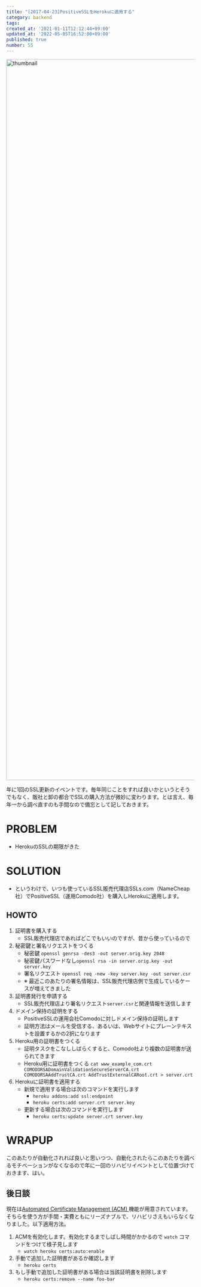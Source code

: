 ```yaml
---
title: "[2017-04-23]PositiveSSLをHerokuに適用する"
category: backend
tags: 
created_at: '2021-01-11T12:12:44+09:00'
updated_at: '2022-05-05T16:52:00+09:00'
published: true
number: 55
---
```


<img width="1920" alt="thumbnail" src="https://img.esa.io/uploads/production/attachments/16651/2021/01/11/97367/5fcde784-4a5e-40b2-8da2-4ea9d5abc177.png">

年に1回のSSL更新のイベントです。毎年同じことをすれば良いかというとそうでもなく、販社と卸の都合でSSLの購入方法が微妙に変わります。とは言え、毎年一から調べ直すのも手間なので備忘として記しておきます。

# PROBLEM
- HerokuのSSLの期限がきた

# SOLUTION
- というわけで、いつも使っているSSL販売代理店SSLs.com（NameCheap社）でPositiveSSL（運用Comodo社）を購入しHerokuに適用します。

## HOWTO
1. 証明書を購入する
    - SSL販売代理店であればどこでもいいのですが、昔から使っているので
2. 秘密鍵と署名リクエストをつくる
    - 秘密鍵 `openssl genrsa -des3 -out server.orig.key 2048`
    - 秘密鍵パスワードなし`openssl rsa -in server.orig.key -out server.key`
    - 署名リクエスト `openssl req -new -key server.key -out server.csr`
    - ※ 最近このあたりの署名情報は、SSL販売代理店側で生成しているケースが増えてきました
3. 証明書発行を申請する
    - SSL販売代理店より署名リクエスト`server.csr`と関連情報を送信します
4. ドメイン保持の証明をする
    - PositiveSSLの運用会社Comodoに対しドメイン保持の証明します
    - 証明方法はメールを受信する、あるいは、Webサイトにプレーンテキストを設置するかの2択になります
5. Heroku用の証明書をつくる
    - 証明タスクをこなししばらくすると、Comodo社より複数の証明書が送られてきます
    - Heroku用に証明書をつくる `cat www_example_com.crt COMODORSADomainValidationSecureServerCA.crt COMODORSAAddTrustCA.crt AddTrustExternalCARoot.crt > server.crt`
6. Herokuに証明書を適用する
    - 新規で適用する場合は次のコマンドを実行します
        - `heroku addons:add ssl:endpoint`
        - `heroku certs:add server.crt server.key`
    - 更新する場合は次のコマンドを実行します
        - `heroku certs:update server.crt server.key`

# WRAPUP
このあたりが自動化されれば良いと思いつつ、自動化されたらこのあたりを調べるモチベーションがなくなるので年に一回のリハビリイベントとして位置づけておきます、はい。

## 後日談
現在は[Automated Certificate Management (ACM) ](https://devcenter.heroku.com/articles/automated-certificate-management)機能が用意されています。そちらを使う方が手間・実費ともにリーズナブルで、リハビリさえもいらなくなりました。以下適用方法。

1. ACMを有効化します。有効化するまでしばし時間がかかるので `watch` コマンドをつけて様子見します
    - `watch heroku certs:auto:enable`
2. 手動で追加した証明書があるか確認します
    - `heroku certs`
3. もし手動で追加した証明書がある場合は当該証明書を削除します
    - `heroku certs:remove --name foo-bar`
